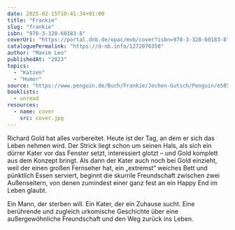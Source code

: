 ```yaml
---
date: 2025-02-15T10:41:34+01:00
title: "Frankie"
slug: "frankie"
isbn: "978-3-328-60183-8"
coverUri: "https://portal.dnb.de/opac/mvb/cover?isbn=978-3-328-60183-8"
cataloguePermalink: "https://d-nb.info/1272076350"
author: "Maxim Leo"
publishedAt: "2023"
topics:
  - "Katzen"
  - "Humor"
source: "https://www.penguin.de/Buch/Frankie/Jochen-Gutsch/Penguin/e585913.rhd"
booklists:
  - unread
resources:
  - name: cover
    src: cover.jpg
---
```


Richard Gold hat alles vorbereitet. Heute ist der Tag, an dem er sich das Leben 
nehmen wird. Der Strick liegt schon um seinen Hals, als sich ein dürrer Kater 
vor das Fenster setzt, interessiert glotzt – und Gold komplett aus dem Konzept 
bringt. Als dann der Kater auch noch bei Gold einzieht, weil der einen großen 
Fernseher hat, ein „extremst“ weiches Bett und pünktlich Essen serviert, beginnt 
die skurrile Freundschaft zwischen zwei Außenseitern, von denen zumindest einer 
ganz fest an ein Happy End im Leben glaubt.

Ein Mann, der sterben will. Ein Kater, der ein Zuhause sucht. Eine berührende 
und zugleich urkomische Geschichte über eine außergewöhnliche Freundschaft und 
den Weg zurück ins Leben.